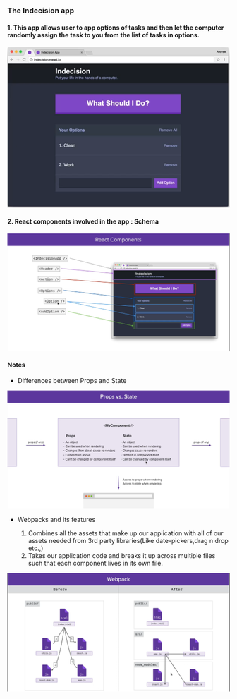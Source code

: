 ### The Indecision app

#### 1. This app allows user to app options of tasks and then let the computer randomly assign the task to you from the list of tasks in options.

![alt txt](https://github.com/kshitijzutshi/React-study/blob/master/indecision-app/indecision-app.PNG)

#### 2. React components involved in the app : Schema

![alt txt](https://github.com/kshitijzutshi/React-study/blob/master/indecision-app/indecision-components.PNG)

#### Notes

- Differences between Props and State

![alt txt](https://github.com/kshitijzutshi/React-study/blob/master/indecision-app/PropsVsState.PNG)

- Webpacks and its features

  1. Combines all the assets that make up our application with all of our assets needed from 3rd party libraries(Like date-pickers,drag n drop etc.,)
  2. Takes our application code and breaks it up across multiple files such that each component lives in its own file.

![alt txt](https://github.com/kshitijzutshi/React-study/blob/master/indecision-app/webpack.PNG)
